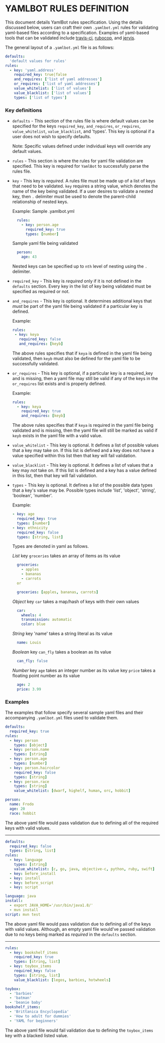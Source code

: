 # YAMLBOT RULES DEFINITION

This document details YamlBot rules specification. Using the details discussed
below, users can craft their own `.yamlbot.yml` rules for validating yaml-based
files according to a specification. Examples of yaml-based tools that can be
validated include [travis-ci](https://travis-ci.org/),
[rubocop](https://github.com/bbatsov/rubocop), and
[jervis](https://github.com/samrocketman/jervis).

The general layout of a `.yamlbot.yml` file is as follows:

```yaml
defaults:
  'default values for rules'
rules:
  - key: 'yaml.address'
    required_key: true|false
    and_requires: ['list of yaml addresses']
    or_requires: ['list of yaml addresses']
    value_whitelist: ['list of values']
    value_blacklist: ['list of values']
    types: ['list of types']
```

### Key definitions

- `defaults` - This section of the rules file is where default values can be
  specified for the keys `required_key`, `and_requires`,
  `or_requires`, `value_whitelist`, `value_blacklist`, and 'types'.
  This key is optional if a user does not wish to specify defaults.

  Note: Specific values defined under individual keys will override
  any default values.

- `rules` - This section is where the rules for yaml file validation are
  specified. This key is required for `YamlBot` to successfully parse
  the rules file.

- `key` - This key is *required*. A rules file must be made up of a
  list of keys that need to be validated. `key` requires a string value,
  which denotes the name of the key being validated. If a user desires
  to validate a nested key, then `.` delimiter must be used to denote
  the parent-child relationship of nested keys.

  Example:
  Sample .yamlbot.yml

  ```yaml
    rules:
      - key: person.age
        required_key: true
        types: [number]
  ```

  Sample yaml file being validated

  ```yaml
    person:
      age: 43
  ```

  Nested keys can be specified up to `nth` level of nesting using the
  `.` delimiter.

- `required_key` - This key is *required* only if it is not defined in
  the `defaults` section. Every key in the list of key being
  validated must be specified as required or not.

- `and_requires` - This key is optional. It determines additional keys that
  *must* be part of the yaml file being validated if a
  particular key is defined.

  Example:
  ```yaml
  rules:
   - key: keya
     required_key: false
     and_requires: [keyb]
  ```
  The above rules specifies that if `keya` is defined in the
  yaml file being validated, then `keyb` must also be defined
  for the yaml file to be successfully validated.

- `or_requires` - This key is optional, if a particular key is a required_key
  and is missing, then a yaml file may still be valid if any of
  the keys in the `or_requires` list exists and is properly
  defined.

  Example:
  ```yaml
  rules:
    - key: keya
      required_key: true
      and_requires: [keyb]
  ```
  The above rules specifies that if `keya` is required in the
  yaml file being validated and is missing, then the yaml file
  will still be marked as valid if `keyb` exists in the yaml
  file with a valid value.

- `value_whitelist` - This key is optional. It defines a list of possible values
  that a key may take on. If this list is defined and a key
  does not have a value specified within this list then that
  key will fail validation.

- `value_blacklist` - This key is optional. It defines a list of values that a
  key may *not* take on. If this list is defined and a key
  has a value defined in this list, then that key will fail
  validation.

- `types` - This key is optional. It defines a list of the possible data types
  that a key's value may be.
  Possible types include 'list', 'object', 'string', 'boolean',
  'number'.

  Example:
  ```yaml
  - key: age
    required_key: true
    types: [number]
  - key: ethnicity
    required_key: false
    types: [string, list]
  ```

  Types are denoted in yaml as follows.

  *List*
  key `groceries` takes an array of items as its value

  ```yaml
    groceries:
      - apples
      - bananas
      - carrots
    or

    groceries: [apples, bananas, carrots]
  ```

  *Object*
  key `car` takes a map/hash of keys with their own values

  ```yaml
    car:
      wheels: 4
      transmission: automatic
      color: blue
  ```

  *String*
  key 'name' takes a string literal as its value

  ```yaml
    name: Louis
  ```

  *Boolean*
  key `can_fly` takes a boolean as its value

  ```yaml
    can_fly: false
  ```

  *Number*
  key `age` takes an integer number as its value
  key `price` takes a floating point number as its value

  ```yaml
    age: 2
    price: 3.99
  ```
### Examples

The examples that follow specify several sample yaml files and their accompanying
`.yamlbot.yml` files used to validate them.

```yaml
defaults:
  required_key: true
rules:
  - key: person
    types: [object]
  - key: person.name
    types: [string]
  - key: person.age
    types: [number]
  - key: person.haircolor
    required_key: false
    types: [string]
  - key: person.race
    types: [string]
    value_whitelist: [dwarf, highelf, human, orc, hobbit]
```

```yaml
person:
  name: Frodo
  age: 20
  race: hobbit
```

The above yaml file would pass validation due to defining all of the required
keys with valid values.

---

```yaml
defaults:
  required_key: false
  types: [string, list]
rules:
  - key: language
    types: [string]
    value_whitelist: [c, go, java, objective-c, python, ruby, swift]
  - key: before_install
  - key: install
  - key: before_script
  - key: script
```

```yaml
language: java
install:
  - export JAVA_HOME='/usr/bin/java1.8/'
  - mvn install
script: mvn test
```

The above yaml file would pass validation due to defining all of the keys with
valid values. Although, an empty yaml file would've passed validation due to
no keys being marked as *required* in the `defaults` section.

---

```yaml
rules:
  - key: bookshelf_items
    required_key: true
    types: [string, list]
  - key: toybox_items
    required_key: false
    types: [string, list]
    value_blacklist: [legos, barbies, hotwheels]
```

```yaml
toybox:
  - 'barbies'
  - 'batman'
  - 'beanie baby'
bookshelf_items:
  - 'Brittanica Encyclopedia'
  - 'How to adult for dummies'
  - 'YAML for beginners'
```

The above yaml file would fail validation due to defining the `toybox_items`
key with a blacked listed value.
